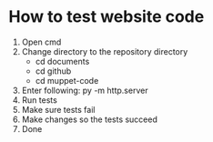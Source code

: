 # How to test website code

1. Open cmd
2. Change directory to the repository directory
    * cd documents
    * cd github
    * cd muppet-code
4. Enter following: py -m http.server
5. Run tests
6. Make sure tests fail
7. Make changes so the tests succeed
8. Done
